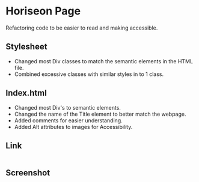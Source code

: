  
# Horiseon Page

Refactoring code to be easier to read and making accessible.

## Stylesheet

* Changed most Div classes to match the semantic elements in the HTML file.
* Combined excessive classes with similar styles in to 1 class.

## Index.html

* Changed most Div's to semantic elements.
* Changed the name of the Title element to better match the webpage.
* Added comments for easier understanding.
* Added Alt attributes to images for Accessibility.

## Link

<img href=".assets/images/ScreenshotOfHoriseonWebpag.png">

## Screenshot

